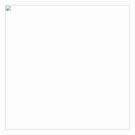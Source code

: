   <img align="center" src="https://github-readme-stats.vercel.app/api?username=Deltalay&layout=compact" width="400" />

